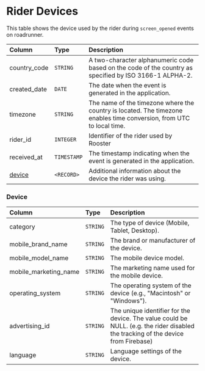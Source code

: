 # Rider Devices


This table shows the device used by the rider during  `screen_opened` events on roadrunner.

| Column | Type | Description |
| :--- | :--- | :--- |
| country_code | `STRING`| A two-character alphanumeric code based on the code of the country as specified by ISO 3166-1 ALPHA-2. |
| created_date | `DATE`| The date when the event is generated in the application. |
| timezone | `STRING`| The name of the timezone where the country is located. The timezone enables time conversion, from UTC to local time. |
| rider_id | `INTEGER`| Identifier of the rider used by Rooster |
| received_at | `TIMESTAMP`| The timestamp indicating when the event is generated in the application. |
| [device](#device) | `<RECORD>`| Additional information about the device the rider was using. |

### Device

| Column | Type | Description |
| :--- | :--- | :--- |
| category | `STRING`| The type of device (Mobile, Tablet, Desktop). |
| mobile_brand_name | `STRING`| The brand or manufacturer of the device. |
| mobile_model_name | `STRING`| The mobile device model. |
| mobile_marketing_name | `STRING`| The marketing name used for the mobile device. |
| operating_system | `STRING`| The operating system of the device (e.g., "Macintosh" or "Windows"). |
| advertising_id | `STRING`| The unique identifier for the device. The value could be NULL. (e.g. the rider disabled the tracking of the device from Firebase) |
| language | `STRING`| Language settings of the device. |
